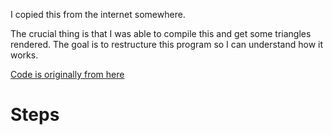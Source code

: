 I copied this from the internet somewhere.

The crucial thing is that I was able to compile this and get some triangles rendered. The goal is to restructure this program so I can understand how it works.

[Code is originally from here](http://openme.gl/opengl-4-x-example-using-sdl2-and-glm/)

# Steps
